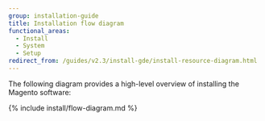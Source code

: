 ```yaml
---
group: installation-guide
title: Installation flow diagram
functional_areas:
  - Install
  - System
  - Setup
redirect_from: /guides/v2.3/install-gde/install-resource-diagram.html
---
```


The following diagram provides a high-level overview of installing the Magento software:

{% include install/flow-diagram.md %}

